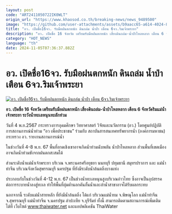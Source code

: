 ```yaml
---
layout: post
code: "ART2411050722IK0WLT"
origin_url: "https://www.khaosod.co.th/breaking-news/news_9489500"
image: "https://github.com/user-attachments/assets/b9aacc65-a614-4024-8b6d-824bd4896dea"
title: "อว. เปิดชื่อ16จว. รับมือฝนตกหนัก ดินถล่ม น้ำป่า เตือน 6จว.ริมเจ้าพระยา"
description: "อว. เปิดชื่อ 16 จังหวัด เตรียมรับมือฝนตกหนัก เสี่ยงดินถล่ม-น้ำป่าไหลหลาก เตือน 6 จังหวัดริมแม่น้ำเจ้าพระยา ระวังน้ำทะเลหนุนทะลักท่วม"
category: "HOT_NEWS"
language: "th"
date: 2024-11-05T07:36:37.882Z
---
```


# อว. เปิดชื่อ16จว. รับมือฝนตกหนัก ดินถล่ม น้ำป่า เตือน 6จว.ริมเจ้าพระยา

[![อว. เปิดชื่อ16จว. รับมือฝนตกหนัก ดินถล่ม น้ำป่า เตือน 6จว.ริมเจ้าพระยา](https://www.khaosod.co.th/wpapp/uploads/2024/11/Prepare-for-the-rain.jpg "อว. เปิดชื่อ16จว. รับมือฝนตกหนัก ดินถล่ม น้ำป่า เตือน 6จว.ริมเจ้าพระยา")](https://www.khaosod.co.th/wpapp/uploads/2024/11/Prepare-for-the-rain.jpg)

**อว. เปิดชื่อ 16 จังหวัด เตรียมรับมือฝนตกหนัก เสี่ยงดินถล่ม-น้ำป่าไหลหลาก เตือน 6 จังหวัดริมแม่น้ำเจ้าพระยา ระวังน้ำทะเลหนุนทะลักท่วม**

วันที่ 4 พ.ย.2567 กระทรวงการอุดมศึกษา วิทยาศาสตร์ วิจัยและนวัตกรรม (อว.) โดยศูนย์ปฎิบัติการสถานการณ์น้ำท่วม “อว เพื่อประชาชน” ร่วมกับ สถาบันสารสนเทศทรัพยากรน้ำ (องค์การมหาชน) กระทรวง อว. รายงานสถานการณ์น้ำ

ในช่วงวันที่ 4-8 พ.ย. 67 พื้นที่ลาดเชิงเขาอาจเกิดน้ำท่วมฉับพลัน น้ำป่าไหลหลาก ส่วนพื้นที่เขตเมืองอาจเกิดน้ำท่วมขังจากฝนตกสะสมได้

ส่วนระดับน้ำแม่น้ำเจ้าพระยา บริเวณ จ.พระนครศรีอยุธยา นนทบุรี ปทุมธานี สมุทรปราการ และ แม่น้ำท่าจีน บริเวณจังหวัดสุพรรณบุรี นครปฐม ที่ยังมีระดับน้ำล้นตลิ่งบางแห่ง

ประกอบกับในช่วงวันที่ 4-12 พ.ย. 67 เป็นช่วงน้ำทะเลหนุนสูงบริเวณอ่าวไทย ซึ่งอาจเป็นอุปสรรคต่อการระบายน้ำลงสู่ทะเล ทำให้พื้นที่ลุ่มต่ำนอกคันกั้นน้ำและลำน้ำสาขาอาจได้รับผลกระทบ

นอกจากนี้ ระดับแม่น้ำสายหลัก ที่ยังมีน้ำล้นตลิ่ง ได้แก่ บริเวณแม่น้ำยม จ.พิษณุโลก แม่น้ำท่าจีน จ.สุพรรณบุรี แม่น้ำท่าจีน จ.นครปฐม ลำปะเทีย จ.บุรีรัมย์ ทั้งนี้ สามารถติดตามสถานการณ์เพิ่มเติมได้ที่ เว็บไซต์ www.thaiwater.net และแอปพลิเคชัน ThaiWater